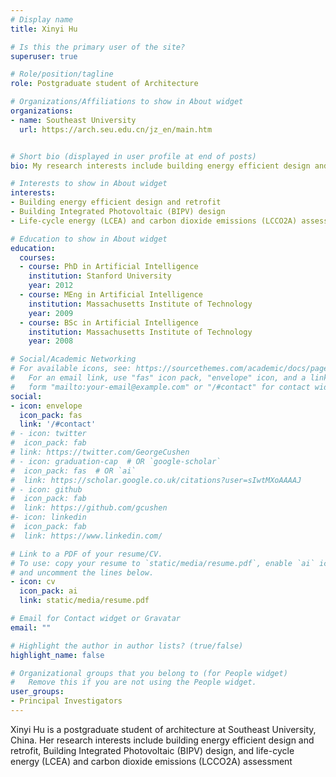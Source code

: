 ```yaml
---
# Display name
title: Xinyi Hu

# Is this the primary user of the site?
superuser: true

# Role/position/tagline
role: Postgraduate student of Architecture

# Organizations/Affiliations to show in About widget
organizations:
- name: Southeast University
  url: https://arch.seu.edu.cn/jz_en/main.htm


# Short bio (displayed in user profile at end of posts)
bio: My research interests include building energy efficient design and retrofit, Building Integrated Photovoltaic (BIPV) design, and life-cycle energy (LCEA) and carbon dioxide emissions (LCCO2A) assessment.

# Interests to show in About widget
interests:
- Building energy efficient design and retrofit
- Building Integrated Photovoltaic (BIPV) design
- Life-cycle energy (LCEA) and carbon dioxide emissions (LCCO2A) assessment

# Education to show in About widget
education:
  courses:
  - course: PhD in Artificial Intelligence
    institution: Stanford University
    year: 2012
  - course: MEng in Artificial Intelligence
    institution: Massachusetts Institute of Technology
    year: 2009
  - course: BSc in Artificial Intelligence
    institution: Massachusetts Institute of Technology
    year: 2008

# Social/Academic Networking
# For available icons, see: https://sourcethemes.com/academic/docs/page-builder/#icons
#   For an email link, use "fas" icon pack, "envelope" icon, and a link in the
#   form "mailto:your-email@example.com" or "/#contact" for contact widget.
social:
- icon: envelope
  icon_pack: fas
  link: '/#contact'
# - icon: twitter
#  icon_pack: fab
# link: https://twitter.com/GeorgeCushen
# - icon: graduation-cap  # OR `google-scholar`
#  icon_pack: fas  # OR `ai`
#  link: https://scholar.google.co.uk/citations?user=sIwtMXoAAAAJ
# - icon: github
#  icon_pack: fab
#  link: https://github.com/gcushen
#- icon: linkedin
#  icon_pack: fab
#  link: https://www.linkedin.com/

# Link to a PDF of your resume/CV.
# To use: copy your resume to `static/media/resume.pdf`, enable `ai` icons in `params.toml`, 
# and uncomment the lines below.
- icon: cv
  icon_pack: ai
  link: static/media/resume.pdf

# Email for Contact widget or Gravatar
email: ""

# Highlight the author in author lists? (true/false)
highlight_name: false

# Organizational groups that you belong to (for People widget)
#   Remove this if you are not using the People widget.
user_groups:
- Principal Investigators
---
```


Xinyi Hu is a postgraduate student of architecture at Southeast University, China. Her research interests include building energy efficient design and retrofit, Building Integrated Photovoltaic (BIPV) design, and life-cycle energy (LCEA) and carbon dioxide emissions (LCCO2A) assessment
